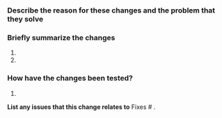 ### Describe the reason for these changes and the problem that they solve

### Briefly summarize the changes
1.
1.

### How have the changes been tested?
1. 

**List any issues that this change relates to**
Fixes # .
